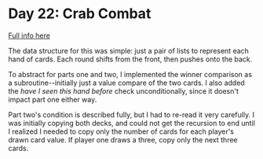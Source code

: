 # Day 22: Crab Combat

[Full info here](https://adventofcode.com/2020/day/22)

The data structure for this was simple: just a pair of lists to
represent each hand of cards. Each round shifts from the front, then
pushes onto the back.

To abstract for parts one and two, I implemented the winner comparison
as a subroutine--initially just a value compare of the two cards. I also
added the _have I seen this hand before_ check unconditionally, since it
doesn't impact part one either way.

Part two's condition is described fully, but I had to re-read it very
carefully. I was initially copying both decks, and could not get the
recursion to end until I realized I needed to copy only the number of
cards for each player's drawn card value. If player one draws a three,
copy only the next three cards.
